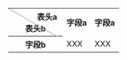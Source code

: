 <table>
<tr>
<th style ="width:95px;height:45px;position:relative;" valign="top"><div style="position:absolute;width:1px;height:115px;top:0;left:0;background-color: #999;display:block;transform:rotate(-60deg);transform-origin:top;"></div>&nbsp;&nbsp;&nbsp;&nbsp;&nbsp;&nbsp;&nbsp;&nbsp;&nbsp;&nbsp;&nbsp;表头a<br>表头b</th>
<th>字段a</th>
<th>字段a</th>
</tr>
<tr>
<th>字段b</th>
<td>XXX</td>
<td>XXX</td>
</tr>
</table>
